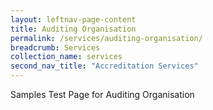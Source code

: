 ```yaml
---
layout: leftnav-page-content
title: Auditing Organisation
permalink: /services/auditing-organisation/
breadcrumb: Services
collection_name: services
second_nav_title: "Accreditation Services"
---
```


Samples Test Page for Auditing Organisation
